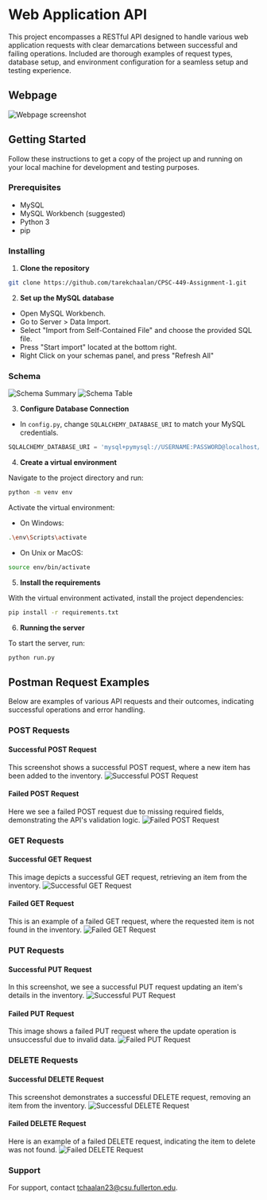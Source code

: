 # Web Application API

This project encompasses a RESTful API designed to handle various web application requests with clear demarcations between successful and failing operations. Included are thorough examples of request types, database setup, and environment configuration for a seamless setup and testing experience.

## Webpage

![Webpage screenshot](https://github.com/tarekchaalan/CPSC-449-Assignment-1/blob/main/Images/WEBPAGE.png)

## Getting Started

Follow these instructions to get a copy of the project up and running on your local machine for development and testing purposes.

### Prerequisites

- MySQL
- MySQL Workbench (suggested)
- Python 3
- pip

### Installing

1. **Clone the repository**

```bash
git clone https://github.com/tarekchaalan/CPSC-449-Assignment-1.git
```

2. **Set up the MySQL database**

- Open MySQL Workbench.
- Go to Server > Data Import.
- Select "Import from Self-Contained File" and choose the provided SQL file.
- Press "Start import" located at the bottom right.
- Right Click on your schemas panel, and press "Refresh All"

### Schema
![Schema Summary](https://github.com/tarekchaalan/CPSC-449-Assignment-1/blob/main/Images/SchemaSummary.png)
![Schema Table](https://github.com/tarekchaalan/CPSC-449-Assignment-1/blob/main/Images/SchemaTable.png)


3. **Configure Database Connection**

- In `config.py`, change `SQLALCHEMY_DATABASE_URI` to match your MySQL credentials.

```python
SQLALCHEMY_DATABASE_URI = 'mysql+pymysql://USERNAME:PASSWORD@localhost/TarekChaalan-449a1'
```

4. **Create a virtual environment**

Navigate to the project directory and run:

```bash
python -m venv env
```

Activate the virtual environment:

- On Windows:

```bash
.\env\Scripts\activate
```

- On Unix or MacOS:

```bash
source env/bin/activate
```

5. **Install the requirements**

With the virtual environment activated, install the project dependencies:

```bash
pip install -r requirements.txt
```

6. **Running the server**

To start the server, run:

```bash
python run.py
```

## Postman Request Examples

Below are examples of various API requests and their outcomes, indicating successful operations and error handling.

### POST Requests

#### Successful POST Request

This screenshot shows a successful POST request, where a new item has been added to the inventory.
![Successful POST Request](https://github.com/tarekchaalan/CPSC-449-Assignment-1/blob/main/Images/POST%20-%20Success.png)

#### Failed POST Request

Here we see a failed POST request due to missing required fields, demonstrating the API's validation logic.
![Failed POST Request](https://github.com/tarekchaalan/CPSC-449-Assignment-1/blob/main/Images/POST%20-%20Fail.png)

### GET Requests

#### Successful GET Request

This image depicts a successful GET request, retrieving an item from the inventory.
![Successful GET Request](https://github.com/tarekchaalan/CPSC-449-Assignment-1/blob/main/Images/GET%20-%20Success.png)

#### Failed GET Request

This is an example of a failed GET request, where the requested item is not found in the inventory.
![Failed GET Request](https://github.com/tarekchaalan/CPSC-449-Assignment-1/blob/main/Images/GET%20-%20Fail.png)

### PUT Requests

#### Successful PUT Request

In this screenshot, we see a successful PUT request updating an item's details in the inventory.
![Successful PUT Request](https://github.com/tarekchaalan/CPSC-449-Assignment-1/blob/main/Images/PUT%20-%20Success.png)

#### Failed PUT Request

This image shows a failed PUT request where the update operation is unsuccessful due to invalid data.
![Failed PUT Request](https://github.com/tarekchaalan/CPSC-449-Assignment-1/blob/main/Images/PUT%20-%20Fail.png)

### DELETE Requests

#### Successful DELETE Request

This screenshot demonstrates a successful DELETE request, removing an item from the inventory.
![Successful DELETE Request](https://github.com/tarekchaalan/CPSC-449-Assignment-1/blob/main/Images/DELETE%20-%20Success.png)

#### Failed DELETE Request

Here is an example of a failed DELETE request, indicating the item to delete was not found.
![Failed DELETE Request](https://github.com/tarekchaalan/CPSC-449-Assignment-1/blob/main/Images/DELETE%20-%20Fail.png)

### Support

For support, contact <tchaalan23@csu.fullerton.edu>.
